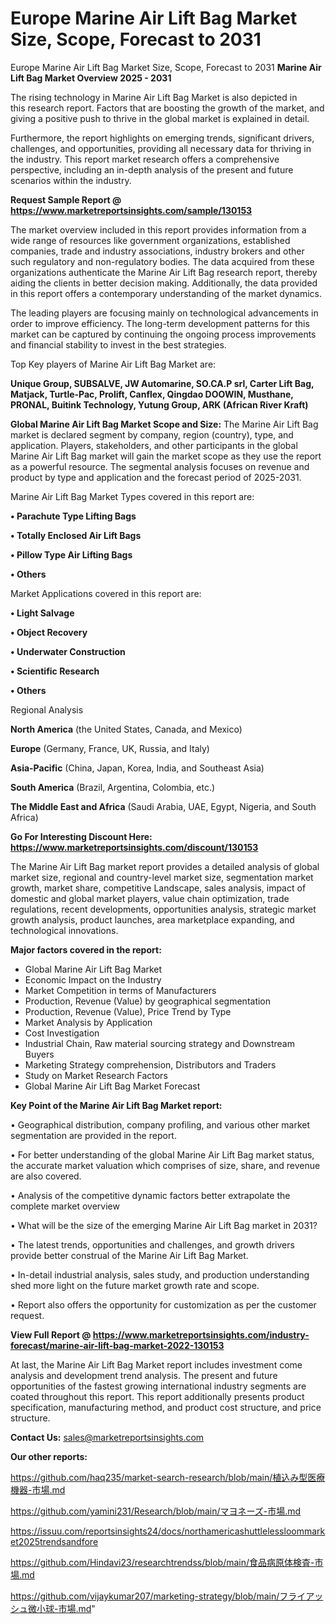 # Europe Marine Air Lift Bag Market Size, Scope, Forecast to 2031
Europe Marine Air Lift Bag Market Size, Scope, Forecast to 2031
<Strong> Marine Air Lift Bag Market Overview 2025 - 2031</strong>

The rising technology in Marine Air Lift Bag Market is also depicted in this research report. Factors that are boosting the growth of the market, and giving a positive push to thrive in the global market is explained in detail.

Furthermore, the report highlights on emerging trends, significant drivers, challenges, and opportunities, providing all necessary data for thriving in the industry. This report market research offers a comprehensive perspective, including an in-depth analysis of the present and future scenarios within the industry.

<strong>Request Sample Report @ <a href=https://www.marketreportsinsights.com/sample/130153>https://www.marketreportsinsights.com/sample/130153</a></strong>

The market overview included in this report provides information from a wide range of resources like government organizations, established companies, trade and industry associations, industry brokers and other such regulatory and non-regulatory bodies. The data acquired from these organizations authenticate the Marine Air Lift Bag research report, thereby aiding the clients in better decision making. Additionally, the data provided in this report offers a contemporary understanding of the market dynamics.

The leading players are focusing mainly on technological advancements in order to improve efficiency. The long-term development patterns for this market can be captured by continuing the ongoing process improvements and financial stability to invest in the best strategies.

Top Key players of Marine Air Lift Bag Market are:

<strong>Unique Group, SUBSALVE, JW Automarine, SO.CA.P srl, Carter Lift Bag, Matjack, Turtle-Pac, Prolift, Canflex, Qingdao DOOWIN, Musthane, PRONAL, Buitink Technology, Yutung Group, ARK (African River Kraft)</strong>

<strong><b>Global Marine Air Lift Bag Market Scope and Size:</b></strong>
The Marine Air Lift Bag market is declared segment by company, region (country), type, and application. Players, stakeholders, and other participants in the global Marine Air Lift Bag market will gain the market scope as they use the report as a powerful resource. The segmental analysis focuses on revenue and product by type and application and the forecast period of 2025-2031.

Marine Air Lift Bag Market Types covered in this report are:

<strong>• Parachute Type Lifting Bags

• Totally Enclosed Air Lift Bags

• Pillow Type Air Lifting Bags

• Others</strong>

Market Applications covered in this report are:

<strong>• Light Salvage

• Object Recovery

• Underwater Construction

• Scientific Research

• Others</strong> 

Regional Analysis

<strong>North America</strong> (the United States, Canada, and Mexico)

<strong>Europe</strong> (Germany, France, UK, Russia, and Italy)

<strong>Asia-Pacific</strong> (China, Japan, Korea, India, and Southeast Asia)

<strong>South America</strong> (Brazil, Argentina, Colombia, etc.)

<strong>The Middle East and Africa</strong> (Saudi Arabia, UAE, Egypt, Nigeria, and South Africa)

<strong>Go For Interesting Discount Here: <a href=https://www.marketreportsinsights.com/discount/130153>https://www.marketreportsinsights.com/discount/130153</a></strong>

The Marine Air Lift Bag market report provides a detailed analysis of global market size, regional and country-level market size, segmentation market growth, market share, competitive Landscape, sales analysis, impact of domestic and global market players, value chain optimization, trade regulations, recent developments, opportunities analysis, strategic market growth analysis, product launches, area marketplace expanding, and technological innovations.

<strong><b>Major factors covered in the report:</b></strong>
<ul>
  <li>Global Marine Air Lift Bag Market </li>
  <li>Economic Impact on the Industry</li>
  <li>Market Competition in terms of Manufacturers</li>
  <li>Production, Revenue (Value) by geographical segmentation</li>
  <li>Production, Revenue (Value), Price Trend by Type</li>
  <li>Market Analysis by Application</li>
  <li>Cost Investigation</li>
  <li>Industrial Chain, Raw material sourcing strategy and Downstream Buyers</li>
  <li>Marketing Strategy comprehension, Distributors and Traders</li>
  <li>Study on Market Research Factors</li>
  <li>Global Marine Air Lift Bag Market Forecast</li>
</ul>

<strong><b>Key Point of the Marine Air Lift Bag Market report:</b></strong>

• Geographical distribution, company profiling, and various other market segmentation are provided in the report.

• For better understanding of the global Marine Air Lift Bag market status, the accurate market valuation which comprises of size, share, and revenue are also covered.

• Analysis of the competitive dynamic factors better extrapolate the complete market overview

• What will be the size of the emerging Marine Air Lift Bag market in 2031?

• The latest trends, opportunities and challenges, and growth drivers provide better construal of the Marine Air Lift Bag Market.

• In-detail industrial analysis, sales study, and production understanding shed more light on the future market growth rate and scope.

• Report also offers the opportunity for customization as per the customer request.

<strong><b>View Full Report @ <a href=https://www.marketreportsinsights.com/industry-forecast/marine-air-lift-bag-market-2022-130153>https://www.marketreportsinsights.com/industry-forecast/marine-air-lift-bag-market-2022-130153</a></b></strong>


At last, the Marine Air Lift Bag Market report includes investment come analysis and development trend analysis. The present and future opportunities of the fastest growing international industry segments are coated throughout this report. This report additionally presents product specification, manufacturing method, and product cost structure, and price structure.

<strong>Contact Us:</strong>
sales@marketreportsinsights.com

<strong>Our other reports:</strong>

<a href=https://github.com/haq235/market-search-research/blob/main/植込み型医療機器-市場.md>https://github.com/haq235/market-search-research/blob/main/植込み型医療機器-市場.md</a>

<a href=https://github.com/yamini231/Research/blob/main/マヨネーズ-市場.md>https://github.com/yamini231/Research/blob/main/マヨネーズ-市場.md</a>

<a href=https://issuu.com/reportsinsights24/docs/northamericashuttlelessloommarket2025trendsandfore>https://issuu.com/reportsinsights24/docs/northamericashuttlelessloommarket2025trendsandfore</a>

<a href=https://github.com/Hindavi23/researchtrendss/blob/main/食品病原体検査-市場.md>https://github.com/Hindavi23/researchtrendss/blob/main/食品病原体検査-市場.md</a>

<a href=https://github.com/vijaykumar207/marketing-strategy/blob/main/フライアッシュ微小球-市場.md>https://github.com/vijaykumar207/marketing-strategy/blob/main/フライアッシュ微小球-市場.md</a>"

